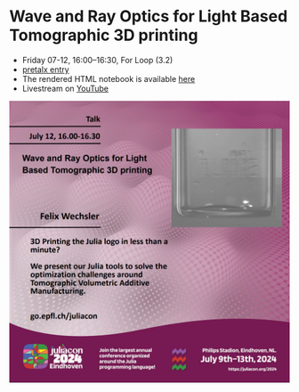 # Wave and Ray Optics for Light Based Tomographic 3D printing

* Friday 07-12, 16:00–16:30, For Loop (3.2) 
* [pretalx entry](https://pretalx.com/juliacon2024/talk/WEXWEJ/)
* The rendered HTML notebook is available [here](https://roflmaostc.github.io/TalkJuliaCon2024/notebook.html) 
* Livestream on [YouTube](https://www.youtube.com/live/f7CLxthbZes?si=AF3cI7geyb5u_aCS)


![](poster.png)
